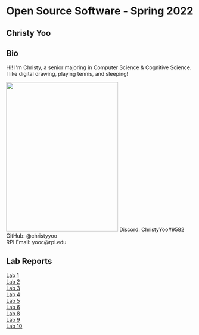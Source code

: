 # Open Source Software - Spring 2022
## Christy Yoo

## Bio
Hi! I'm Christy, a senior majoring in Computer Science & Cognitive Science.  
I like digital drawing, playing tennis, and sleeping!

<img src="https://user-images.githubusercontent.com/60198697/149562745-67913a50-8990-40de-9a35-5b089eafb60a.png" width="300" height="400">  
Discord: ChristyYoo#9582<br/>
GitHub: @christyyoo<br/>  
RPI Email: yooc@rpi.edu 

## Lab Reports
[Lab 1](labs/lab-01/report.md)  
[Lab 2](labs/lab-02/report.md)  
[Lab 3](labs/lab-03/report.md)  
[Lab 4](labs/lab-04/report.md)  
[Lab 5](labs/lab-05/report.md)  
[Lab 6](labs/lab-06/report.md)  
[Lab 8](labs/lab-08/report.md)  
[Lab 9](labs/lab-09/report.md)  
[Lab 10](labs/lab-10/report.md)  
